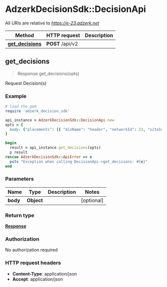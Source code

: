 # AdzerkDecisionSdk::DecisionApi

All URIs are relative to *https://e-23.adzerk.net*

Method | HTTP request | Description
------------- | ------------- | -------------
[**get_decisions**](DecisionApi.md#get_decisions) | **POST** /api/v2 | 



## get_decisions

> Response get_decisions(opts)



Request Decision(s)

### Example

```ruby
# load the gem
require 'adzerk_decision_sdk'

api_instance = AdzerkDecisionSdk::DecisionApi.new
opts = {
  body: {"placements": [{ "divName": "header", "networkId": 23, "siteId": 667480, "adTypes": [5] }] } # Object | 
}

begin
  result = api_instance.get_decisions(opts)
  p result
rescue AdzerkDecisionSdk::ApiError => e
  puts "Exception when calling DecisionApi->get_decisions: #{e}"
end
```

### Parameters


Name | Type | Description  | Notes
------------- | ------------- | ------------- | -------------
 **body** | **Object**|  | [optional] 

### Return type

[**Response**](Response.md)

### Authorization

No authorization required

### HTTP request headers

- **Content-Type**: application/json
- **Accept**: application/json

